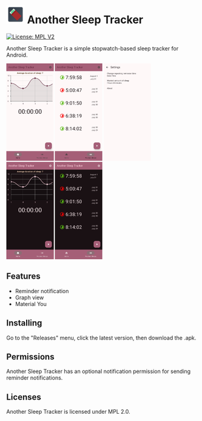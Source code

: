 # ![Another Sleep Tracker Logo](app/src/main/res/mipmap-mdpi/ic_launcher.webp) Another Sleep Tracker

[![License: MPL V2](https://img.shields.io/badge/License-MPL%202.0-blue.svg)](/LICENSE.txt)

Another Sleep Tracker is a simple stopwatch-based sleep tracker for Android.

[<img src="/fastlane/metadata/android/en-US/phoneScreenshots/1.jpg"
  alt="Home screen"
  height="256">](/fastlane/metadata/android/en-US/phoneScreenshots/1.jpg)
[<img src="/fastlane/metadata/android/en-US/phoneScreenshots/2.jpg"
  alt="Previous sleeps screen"
  height="256">](/fastlane/metadata/android/en-US/phoneScreenshots/2.jpg)
[<img src="/fastlane/metadata/android/en-US/phoneScreenshots/3.jpg"
  alt="Settings screen"
  height="256">](/fastlane/metadata/android/en-US/phoneScreenshots/3.jpg)
[<img src="/fastlane/metadata/android/en-US/phoneScreenshots/4.jpg"
  alt="Home screen dark mode"
  height="256">](/fastlane/metadata/android/en-US/phoneScreenshots/4.jpg)
[<img src="/fastlane/metadata/android/en-US/phoneScreenshots/5.jpg"
  alt="Previous sleeps screen dark mode"
  height="256">](/fastlane/metadata/android/en-US/phoneScreenshots/5.jpg)

## Features
- Reminder notification
- Graph view
- Material You

## Installing
Go to the "Releases" menu, click the latest version, then download the .apk.

## Permissions
Another Sleep Tracker has an optional notification permission for sending reminder notifications.

## Licenses
Another Sleep Tracker is licensed under MPL 2.0.
